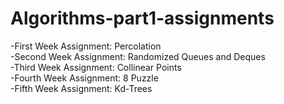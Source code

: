 # Algorithms-part1-assignments
-First Week Assignment: Percolation <br/>
-Second Week Assignment: Randomized Queues and Deques <br/>
-Third Week Assignment: Collinear Points <br/>
-Fourth Week Assignment: 8 Puzzle <br/>
-Fifth Week Assignment: Kd-Trees <br/>